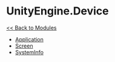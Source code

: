 # UnityEngine.Device
[<< Back to Modules](index.md)
- [Application](UnityEngine.Device.Application.md)
- [Screen](UnityEngine.Device.Screen.md)
- [SystemInfo](UnityEngine.Device.SystemInfo.md)
